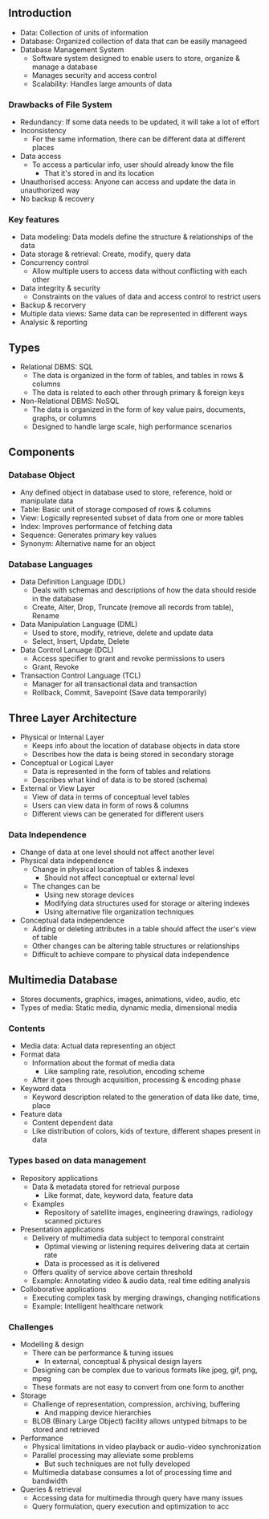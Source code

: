 ## Introduction
- Data: Collection of units of information
- Database: Organized collection of data that can be easily manageed
- Database Management System
  - Software system designed to enable users to store, organize & manage a database
  - Manages security and access control
  - Scalability: Handles large amounts of data

### Drawbacks of File System
- Redundancy: If some data needs to be updated, it will take a lot of effort
- Inconsistency
  - For the same information, there can be different data at different places
- Data access
  - To access a particular info, user should already know the file
    - That it's stored in and its location
- Unauthorised access: Anyone can access and update the data in unauthorized way
- No backup & recovery

### Key features
- Data modeling: Data models define the structure & relationships of the data
- Data storage & retrieval: Create, modify, query data
- Concurrency control
  - Allow multiple users to access data without conflicting with each other
- Data integrity & security
  - Constraints on the values of data and access control to restrict users
- Backup & recorvery
- Multiple data views: Same data can be represented in different ways
- Analysic & reporting

## Types
- Relational DBMS: SQL
  - The data is organized in the form of tables, and tables in rows & columns
  - The data is related to each other through primary & foreign keys
- Non-Relational DBMS: NoSQL
  - The data is organized in the form of key value pairs, documents, graphs, or columns
  - Designed to handle large scale, high performance scenarios

## Components
### Database Object
- Any defined object in database used to store, reference, hold or manipulate data
- Table: Basic unit of storage composed of rows & columns
- View: Logically represented subset of data from one or more tables
- Index: Improves performance of fetching data
- Sequence: Generates primary key values
- Synonym: Alternative name for an object

### Database Languages
- Data Definition Language (DDL)
  - Deals with schemas and descriptions of how the data should reside in the database
  - Create, Alter, Drop, Truncate (remove all records from table), Rename
- Data Manipulation Language (DML)
  - Used to store, modify, retrieve, delete and update data
  - Select, Insert, Update, Delete
- Data Control Lanuage (DCL)
  - Access specifier to grant and revoke permissions to users
  - Grant, Revoke
- Transaction Control Language (TCL)
  - Manager for all transactional data and transaction
  - Rollback, Commit, Savepoint (Save data temporarily)

## Three Layer Architecture
- Physical or Internal Layer
  - Keeps info about the location of database objects in data store
  - Describes how the data is being stored in secondary storage
- Conceptual or Logical Layer
  - Data is represented in the form of tables and relations
  - Describes what kind of data is to be stored (schema)
- External or View Layer
  - View of data in terms of conceptual level tables
  - Users can view data in form of rows & columns
  - Different views can be generated for different users

### Data Independence
- Change of data at one level should not affect another level
- Physical data independence
  - Change in physical location of tables & indexes
    - Should not affect conceptual or external level
  - The changes can be
    - Using new storage devices
    - Modifying data structures used for storage or altering indexes
    - Using alternative file organization techniques
- Conceptual data independence
  - Adding or deleting attributes in a table should affect the user's view of table
  - Other changes can be altering table structures or relationships
  - Difficult to achieve compare to physical data independence

## Multimedia Database
- Stores documents, graphics, images, animations, video, audio, etc
- Types of media: Static media, dynamic media, dimensional media

### Contents
- Media data: Actual data representing an object
- Format data
  - Information about the format of media data
    - Like sampling rate, resolution, encoding scheme
  - After it goes through acquisition, processing & encoding phase
- Keyword data
  - Keyword description related to the generation of data like date, time, place
- Feature data
  - Content dependent data
  - Like distribution of colors, kids of texture, different shapes present in data

### Types based on data management
- Repository applications
  - Data & metadata stored for retrieval purpose
    - Like format, date, keyword data, feature data
  - Examples
    - Repository of satellite images, engineering drawings, radiology scanned pictures
- Presentation applications
  - Delivery of multimedia data subject to temporal constraint
    - Optimal viewing or listening requires delivering data at certain rate
    - Data is processed as it is delivered
  - Offers quality of service above certain threshold
  - Example: Annotating video & audio data, real time editing analysis
- Colloborative applications
  - Executing complex task by merging drawings, changing notifications
  - Example: Intelligent healthcare network

### Challenges
- Modelling & design
  - There can be performance & tuning issues
    - In external, conceptual & physical design layers
  - Designing can be complex due to various formats like jpeg, gif, png, mpeg
  - These formats are not easy to convert from one form to another
- Storage
  - Challenge of representation, compression, archiving, buffering
    - And mapping device hierarchies
  - BLOB (Binary Large Object) facility allows untyped bitmaps to be stored and retrieved
- Performance
  - Physical limitations in video playback or audio-video synchronization
  - Parallel processing may alleviate some problems
    - But such techniques are not fully developed
  - Multimedia database consumes a lot of processing time and bandwidth
- Queries & retrieval
  - Accessing data for multimedia through query have many issues
  - Query formulation, query execution and optimization to acc
